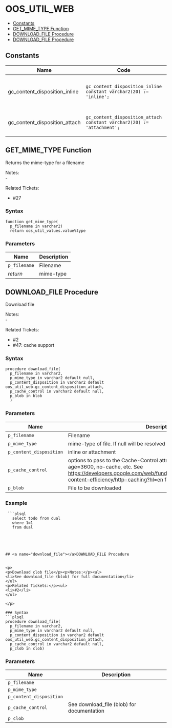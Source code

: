 # OOS_UTIL_WEB

- [Constants](#constants)
- [GET_MIME_TYPE Function](#get_mime_type)
- [DOWNLOAD_FILE Procedure](#download_file)
- [DOWNLOAD_FILE Procedure](#download_file)


## <a name="constants"></a>Constants

Name | Code | Description
--- | --- | ---
gc_content_disposition_inline | `gc_content_disposition_inline constant varchar2(20) := 'inline';` | For downloading file and viewing inline
gc_content_disposition_attach | `gc_content_disposition_attach constant varchar2(20) := 'attachment';` | For downloading file as attachment





 
## <a name="get_mime_type"></a>GET_MIME_TYPE Function


<p>
<p>Returns the mime-type for a filename</p><p>Notes:<br /> -</p><p>Related Tickets:</p><ul>
<li>#27</li>
</ul>

</p>

### Syntax
```plsql
function get_mime_type(
  p_filename in varchar2)
  return oos_util_values.value%type
```

### Parameters
Name | Description
--- | ---
`p_filename` | Filename
*return* | mime-type
 
 





 
## <a name="download_file"></a>DOWNLOAD_FILE Procedure


<p>
<p>Download file</p><p>Notes:<br /> -</p><p>Related Tickets:</p><ul>
<li>#2</li>
<li>#47: cache support</li>
</ul>

</p>

### Syntax
```plsql
procedure download_file(
  p_filename in varchar2,
  p_mime_type in varchar2 default null,
  p_content_disposition in varchar2 default oos_util_web.gc_content_disposition_attach,
  p_cache_control in varchar2 default null,
  p_blob in blob
  )
```

### Parameters
Name | Description
--- | ---
`p_filename` | Filename
`p_mime_type` | mime-type of file. If null will be resolved via p_filename
`p_content_disposition` | inline or attachment
`p_cache_control` | options to pass to the Cache-Control attribute. Examples include max-age=3600, no-cache, etc. See <a href="https://developers.google.com/web/fundamentals/performance/optimizing-content-efficiency/http-caching?hl=en">https://developers.google.com/web/fundamentals/performance/optimizing-content-efficiency/http-caching?hl=en</a> for examples
`p_blob` | File to be downloaded
 
 


### Example
```plsql
 ```plsql
   select todo from dual
   where 1=1
   from dual
 ```
```



 
## <a name="download_file"></a>DOWNLOAD_FILE Procedure


<p>
<p>Download clob file</p><p>Notes:</p><ul>
<li>See download_file (blob) for full documentation</li>
</ul>
<p>Related Tickets:</p><ul>
<li>#2</li>
</ul>

</p>

### Syntax
```plsql
procedure download_file(
  p_filename in varchar2,
  p_mime_type in varchar2 default null,
  p_content_disposition in varchar2 default oos_util_web.gc_content_disposition_attach,
  p_cache_control in varchar2 default null,
  p_clob in clob)
```

### Parameters
Name | Description
--- | ---
`p_filename` | 
`p_mime_type` | 
`p_content_disposition` | 
`p_cache_control` | See download_file (blob) for documentation
`p_clob` | 
 
 





 

